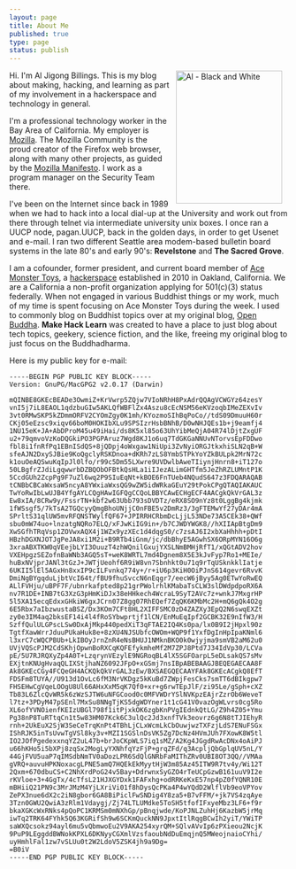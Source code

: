 ```yaml
--- 
layout: page
title: About Me
published: true
type: page
status: publish
---
```

<a href="http://www.flickr.com/photos/albill/6304911027/" title="Al - Black and White by albill, on Flickr"><img src="http://farm7.static.flickr.com/6042/6304911027_bee5677759_m.jpg" width="192" height="240" hspace="10" align="right" alt="Al - Black and White"></a>Hi. I'm Al Jigong Billings. This is my blog about making, hacking, and learning as part of my involvement in a hackerspace and technology in general.

I'm a professional technology worker in the Bay Area of California. My employer is [Mozilla](http://www.mozilla.com). The Mozilla Community is the proud creator of the Firefox web browser, along with many other projects, as guided by the [Mozilla Manifesto](http://www.mozilla.org/about/manifesto.html). I work as a program manager on the Security Team there.

I've been on the Internet since back in 1989 when we had to hack into a local dial-up at the University and work out from there through telnet via intermediate university unix boxes. I once ran a UUCP node, pagan.UUCP, back in the golden days, in order to get Usenet and e-mail. I ran two different Seattle area modem-based bulletin board systems in the late 80's and early 90's: **Revelstone** and **The Sacred Grove**.

I am a cofounder, former president, and current board member of [Ace Monster Toys](http://acemonstertoys.org), a [hackerspace](http://en.wikipedia.org/wiki/Hackerspace) established in 2010 in Oakland, California. We are a California a non-profit organization applying for 501(c)(3) status federally. When not engaged in various Buddhist things or my work, much of my time is spent focusing on Ace Monster Toys during the week. I used to commonly blog on Buddhist topics over at my original blog, [Open Buddha](http://www.openbuddha.com). <strong>Make Hack Learn</strong> was created to have a place to just blog about tech topics, geekery, science fiction, and the like, freeing my original blog to just focus on the Buddhadharma.

Here is my public key for e-mail:

	-----BEGIN PGP PUBLIC KEY BLOCK-----
	Version: GnuPG/MacGPG2 v2.0.17 (Darwin)
	
	mQINBE8GKEcBEADe3OwmiZ+KrVwrp5ZQjw7VIoNRhH8PxAdrQQAgVCWGYz64zesY
	vnI5j7iL8EAOL1qdzbuGIw5AKLQfWBFlZx4Aszu8cEcNSM56eKVzoqbIMeZEXvIv
	3vt0RMwSKP5kZDmmORFV2CYOmZgy0K1mh/KYozmoSIhBqPoCo//tdS09DmuuH60r
	CKj05eEzsc9xiqv66boM0HOKIbXLu9SPSIzrHsbBNhB/D0wNHJQEs1b+j9eamfj4
	1NU15eK+JA+AbDProM45u49iHai/ds8K5xl85o63UhYibMeQjA04R74lDjtZxgUF
	u2+79qmvoVzKoDQGkiPO3PGPAruz7Wgd8KJ1o6uq7TdGKGaNNUvNTorvsEpFDDwo
	fbl8i1fnRfPq1EBnISdQS+8jQDpj4oWxgaw1NiUpi3ZvNyiORGJtkxhiSLN2qB+W
	sfeAJN2DxySJBie9KoQgclyRSKDnoa+dKRh7zLS8YmbSTPkYoYZkBULpk2MrN72c
	k1ouOeAQSwuKqIpJl0lfo/r99c5Dm55LXwre9UVDwlbAweTIiynjHnrn8+iT127o
	50LBgfrZJdiLgqwwrbDZBQObOFBtkQsHLa1iIJezALimGHTfm5JeZhRZLUMntP1K
	5CcdGUh2ZcpPg9F7uZl6wq2P9SIuEqNt+kBOE6FnTUeb4NQudS647z3FDQARAQAB
	tCNBbCBCaWxsaW5ncyA8YWxiaWxsQG9wZW5idWRkaGEuY29tPokCPgQTAQIAKAUC
	TwYoRwIbLwUJB4YfgAYLCQgHAwIGFQgCCQoLBBYCAwECHgECF4AACgkQkVrGAL3z
	Ew8xIA/8CRw9y/FssrTN+kbf2w63Ubb793sDVDTz/eRX8SO9nYz8t0LggBg4kjmk
	1fWSsgf5/7kTsA2TGQcyyQmgBhoUNjjC0nFBE5v2DmRz3/3gFTEMwYf27yDAr4mA
	SPrltS31qlUW5mvRFQNSTWylfQF67+JPIRRHCRbmDcLjjL53NDe73A5CEk38+QWf
	sbu0mW74uo+lnzatgNQRo7ELQ/xFJwKiIG9in+/b7CJWDYWGK8//hXIIApBtgDm9
	XwSGfhTRqVsp1ZOVwxAQX4j1WZx9yzXEc1d4dqgS0/c7zsAJ6I2xbXaHhhh+pDtI
	HBzhDGXNJOTJgPeJA8xi1M2i+B9RTb4iGnm/jc/dbBhyE5AGwhSX6ORpMYN16O6g
	3xraABXTKW0qVEejbLYI3OuuzT4zhWQnilGxujYXSLNmBMHjRfT1/xQGtADV2hov
	VXEHpgzSEZofnBaWNb3AGQ5sT+weK8WRTL7md4Dgnem8X5E3kJvFyp7Ro1+MEIe/
	huBxNVjprJANl3tGzJ+JWTjUeohf6R9iW8vn7Sbnhkt0u71q9rTqUSknkklIatje
	6UKII5lEl5AGxHn8xxIP9cILFvnkq774y+/r+iU6p3KiH0OiPJnS614gevr6RvvK
	DmiNgBYgqduLjbtVcI64t/fBU9fhuSvccN6nEqgr7/eecW6jByy5Ag0ETwYoRwEQ
	ALlFVHju/uBPF7F/ubnrkafpted8p21grPWolrhlKMabaTsCLW3slDWdpdpoRX6A
	nv7R1DE+INB7tG3XzG3pHmKiDJx38eHHkech4WcraL9SyT2AVc7z+wnkJ7MxgrHP
	5l5XA15ecqEdxxGHkiW6gxJCrn07Z8gg07RhEQef7ZqQK6KMbMc2H+mQ6gQk4O2g
	6E5Rbx7aIbzwustaBSZ/Dx3KOm7CFt8HL2XIFFSMC0zD4ZAZXy3EpQ2N6swqEXZt
	zy0e3IM4aq2bksEF14i4l4fRoSYbwprtjf1lCN/EnMuEqIpf2GCBK32E9nIfW3/H
	SzffQulULGPscLSw0DxAjMkp440pedXiT3qFTAE2IQ4Ks0pa/lx0B9I2jHpxl90z
	TgtfXawWrrJduuPUkaHuk8e+8zXU4NJSUbfcOWOm+WQP9f1YxfDgInHpIpaKNml6
	l3xrC7cWQCPBUb+LkIBOyJrnZnR4eNsBHUJ1NMknBKO0k0wjyjma9smVB2aM62u0
	UVjVQScPJM2CdSKhjOpwnBoRXCqKQFEfykmheMf2M7ZPJ8Ptd7J34IdVp30/LCVa
	pE/5U7RJRQXyZp4A0T+LzqrynVEzylE9NGRoqBL4lX5SGFOarpL5eDLsakQS7sMv
	EXjtnKNUgHvaqQLIXStjhaNZ6092JFpO+xGSmj7nsIBpABEBAAGJBEQEGAECAA8F
	Ak8GKEcCGy4FCQeGH4ACKQkQkVrGAL3zEw/BXSAEGQECAAYFAk8GKEcACgkQ8EfT
	FDSFm8TUYA//U913d1OvLc6fM3NrVKDgz5kKuBd7ZWpjFesCks7smTT6dBIkgpw7
	FHSEHwCgVqeLOOgU8Ul66AHxXxM5qK7Qf0+xr+g6rwTEpJlF/zi95Le/gSph+cXZ
	Tb83L6ZlcQvWR5k6zWzSJTW6uNFGCood0c0MFVWDrYSlNVKpzEAjrZzrOb6WeveT
	l7tz+3PDyM47pSEnl7MxSu8NNgTjKS5dgWDYner1t1cG41V0vazOgWLvrs0cg5Ro
	XL6ofYVNOienfKEIzUBGl798f1itPjxkOK6zgbKnPVgIEdnkQtLG/Z9h4Z05+Ymu
	Pg38nP8TuRTtqCn1t5w83HM07Kck6C3ulQc2Jd3xnfTVk3eovrz6g6N8tTJIEhyR
	rnh+2UkEuX2SjW3SeCeTrqKnPt4TBhLjCLxWcmLkCbOuwjwzTXFzjLdS7ENuFSGx
	IShRJK5inTsUvwTgVSl8ky3v+MZI1SGSlnDsVK5Zg7DcNz4HVmJUh7FXowK8W5tl
	IO2JOfPgedexxnqYZ2uL47b+brJoCKpWLS7iq1sMZ/A2Kg4JGgdRwAcDNx4oAiPJ
	u66hKHo5i5bXPj8zqSx2MogLyYXNhfqYzFjP+grqZFd/q3AcpljQbGplqUV5nL/Y
	44GjFVU5uaP7qIMSdbNmTV0aDozLPR6SdQlGNRbFaMIThZRv0UBI8OT3QQ//VMAa
	gVRQ+auvuHPKNoxacgLPNE5amQ7HQEkEkMyytHjW3m85Az45ITW9R7tv4y/Wi12T
	2Qxm+670dbuCS+C2NhXrdPoG24v5Bay+DdrwnxSyGZO4rTeUCpGzwB161uuV9I2e
	rKVloe+3+4GgTx/4cTfsL21HJXGYDxk1FAFxhg+odRRKeKxE57np4pZ0fYQNR10E
	mBHiiQ21PN9c3MrJMzM4YjLXriVi01f8hDysQcPKa4P4wYQdD2WlflVb9eoVPYov
	ZePX3nue6dX2c2iN8gbor6GA8BiPiclFwSNDig4Y8za5+B7vFFM/+jk7VS4zqAye
	3Tzn0GWU2QwiA3zRlm1Vdaygj/Zj74LTLUMdke5ToSH5tfofIFxyeMbz3LF6+f9r
	bkaXGKcWxRNks4pQoPC1KRMSm0mNXhGp/pBnqjwde/KoPJNLZuhHj6KazbW5jrMq
	iwTq2TRK64FYhk5Q63KGRifSh9w6SCKmQuckNN9JpxtItlRqgBCwIh2yiT/YWiTP
	saWXQcsokz94ayl6mu5vQbmwoEu2V9AKA254xyrQM+SQlvAVvIp6zPXieou2NcjK
	9PuP9LEggddBWNokKPXL6DKNyyCGXmlVzsfaoubNdDuEmqjnQ5MWeojnaioCYhi/
	uyHmhlFal1zw7vSLUu0t2W2LdoV5ZSK4jh9a9Dg=
	=B0iV
	-----END PGP PUBLIC KEY BLOCK-----
